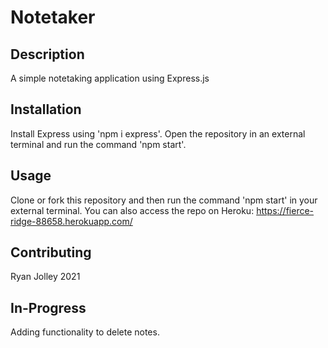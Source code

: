 # Notetaker

## Description
A simple notetaking application using Express.js

## Installation
Install Express using 'npm i express'. Open the repository in an external terminal and run the command 'npm start'. 

## Usage
Clone or fork this repository and then run the command 'npm start' in your external terminal.
You can also access the repo on Heroku: https://fierce-ridge-88658.herokuapp.com/

## Contributing
Ryan Jolley 2021

## In-Progress
Adding functionality to delete notes. 